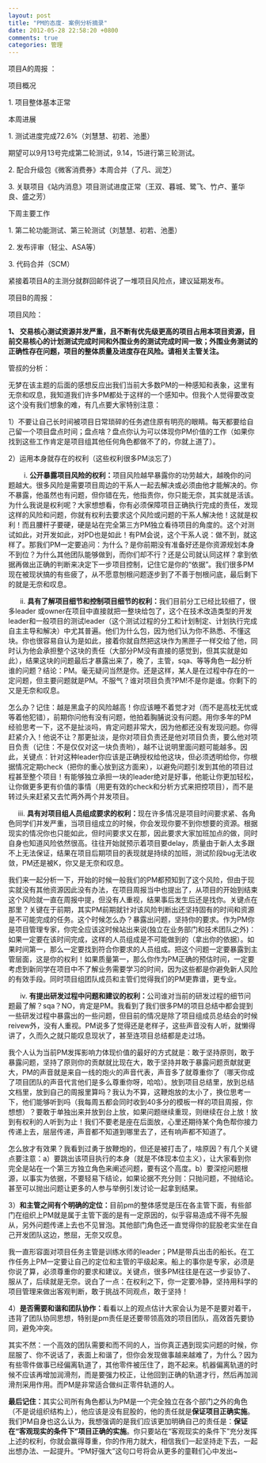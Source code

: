 ```yaml
---
layout: post
title: "PM的态度- 案例分析摘录"
date: 2012-05-28 22:58:20 +0800
comments: true
categories: 管理
---
```

<p></p><p><span>项目A的周报 ：</span><br></p><p></p><p></p><p>项目概况</p><p>1. 项目整体基本正常</p><p>本周进展</p><p>1. 测试进度完成72.6%（刘慧慧、初若、池墨）</p><p>期望可以9月13号完成第二轮测试，9.14，15进行第三轮测试。</p><p>2. 配合升级包《微客消费券》本周合并（了凡、润芝）</p><p>3. 关联项目《站内消息》项目测试进度正常（王双、暮城、鹭飞、竹卢、董华良、盛之芳）</p><p>下周主要工作</p><p>1. 第二轮功能测试、第三轮测试（刘慧慧、初若、池墨）</p><p>2. 发布评审（轻尘、ASA等）</p><p>3. 代码合并（SCM）</p><p>紧接着项目A的主测分就群回邮件说了一堆项目风险点，建议延期发布。</p><p> </p><p>项目B的周报：</p><p>项目风险：</p><p><strong>1、 </strong><strong>交易核心测试资源并发严重，且不断有优先级更高的项目占用本项目资源，目前交易核心的计划测试完成时间和外围业务的测试完成时间一致；外围业务测试的正确性存在问题，项目的整体质量及进度存在风险。请相关主管关注。</strong></p><p> </p><p>管叔的分析：</p><p>无梦在该主题的后面的感想反应出我们当前大多数PM的一种感知和表象，这里有无奈和叹息，我知道我们许多PM都处于这样的一个感知中。但我个人觉得要改变这个没有我们想象的难，有几点要大家特别注意：</p><p>1）<span>不要让自己长时间被项目日常琐碎的任务遮住原有明亮的眼睛。每天都要给自己留一个项目盘点时间；盘点啥？盘点你认为可以体现你PM价值的工作</span>（如果你找到这些工作肯定是项目组其他任何角色都做不了的，你就上道了）。</p><p>2）运用本身就存在的权利（这些权利很多PM淡忘了）</p><p> &nbsp;&nbsp;&nbsp;&nbsp;&nbsp;&nbsp;&nbsp;&nbsp;i. <strong>公开暴露项目风险的权利：</strong><span>项目风险越早暴露你的功劳越大，越晚你的问题越大</span>。很多风险是需要项目周边的干系人一起去解决或必须由他才能解决的。你不暴露，他虽然也有问题，但你错在先，他指责你，你只能无奈，其实就是活该。为什么我说是权利呢？大家想想看，<span>你有必须保障项目正确执行完成的责任，发现这样的风险和问题，你就有权利去要求这个风险或问题的干系人解决他！这就是权利！而且腰杆子要硬，硬是站在完全第三方PM独立看待项目的角度的</span>。这个对测试如此，对开发如此，对PD也是如此！有PM会说，这个干系人说：做不到，就这样了。那我们PM一定要追问：为什么？是你前期没有准备好还是你资源规划本身不到位？为什么其他团队能够做到，而你们却不行？还是公司就认同这样？拿到依据再做出正确的判断来决定下一步项目控制，记住它是你的“依据”。我们很多PM现在被现状搞的有些疲了，从不愿意刨根问题逐步到了不善于刨根问底，最后剩下的就是无奈和叹息。</p><p> &nbsp;&nbsp;&nbsp;&nbsp;&nbsp;&nbsp;ii. <strong>具有了解项目细节和控制项目细节的权利：</strong>我们目前分工已经比较细了，很多leader 或owner在项目中直接就把一整块给包了，这个在技术改造类型的开发leader和一般项目的测试leader（这个测试过程的分工和计划制定、计划执行完成自主主导和解决）中尤其普遍。他们为什么包，因为他们认为你不熟悉、不懂这块。你也很容易自认为是如此，接着你就自然把这块作为黑匣子一样交给了他，同时认为他会承担整个这块的责任（大部分PM没有直接的感觉到，但其实就是如此），结果这块的问题最后才暴露出来了，晚了，主管，sqa、等等角色一起分析谁的问题？结论：PM。毫无疑问当然是你。还是这样，某人是在过程中存在的一定问题，但主要问题就是PM。不服气？谁对项目负责?PM!不是你是谁。你剩下的又是无奈和叹息。</p><p>怎么办？记住：<span>越是黑盒子的风险越高！</span>你应该睡不着觉才对（而不是高枕无忧或等着他犯错），<span>前期你问他有没有问题，他拍着胸脯说没有问题。用你多年的PM经验思考一下，这不是扯淡吗，肯定问题非常大，因为他都还没有发现问题</span>。你得赶紧介入！他说不让？那更扯淡，是你对项目负责还是他对项目负责，要么他对项目负责（记住：不是仅仅对这一块负责哟），越不让说明里面问题可能越多。因此，关键点：针对这种leader你应该是正确授权给他这块，但<span>必须透明给你，你根据情况定期check（把你的重心放到这方面来），以避免问题引发到其他的项目过程甚至整个项目</span>！有能够独立承担一块的leader绝对是好事，他能让你更加轻松，让你做更多更有价值的事情（用更有效的check和分析方式来把控项目），而不是转过头来赶紧又去忙两外两个并发项目。</p><p> &nbsp;&nbsp;&nbsp;&nbsp;&nbsp;iii. <strong>具有对项目组人员组成要求的权利：</strong>现在许多情况是项目时间要求紧、各角色同学们并发严重，当项目组成立的时候，你会发现你要不到你想要的资源。根据现实的情况你也只能如此，但时间要求又在那，因此要求大家加班加点的做，同时自身也知道风险依然很高。往往开始就预示着项目要delay，质量由于新人太多跟不上无法保证，结果在项目后期项目的表现就是持续的加班，测试阶段bug无法收敛，PM还是被K，你又是无奈和叹息。</p><p>我们来一起分析一下，开始的时候一般我们的PM都预知到了这个风险，但由于现实就没有其他资源因此没有办法，在项目周报当中也提出了，从项目的开始到结束这个风险就一直在周报中提，但没有人重视，结果事后发生后还是找你。关键点在那里？关键在于前期<span>，其实PM前期就针对该风险判断出还坚持固有的时间和资源是不可能完成的任务。这个时候怎么办？暴露出问题，坚持你的要求。作为PM你是项目管理专家，你完全应该这时候站出来说(独立在业务部门和技术团队之外)</span>：<span>如果一定要在该时间完成，这样的人员组成是不可能做到的（拿出你的依据）。</span>如果时间第一，那么一定要找到符合你要求的人员组成。把这个问题一定要暴露到主管层面，这是你的权利！如果质量第一，那么你作为PM正确的预估时间，一定要考虑到新同学在项目中不了解业务需要学习的时间，因为这些都是你避免新人风险的有效手段。同时项目组团队成员和主管们觉得我们的PM更靠谱，更专业。</p><p> &nbsp;&nbsp;&nbsp;&nbsp;&nbsp;&nbsp;iv. <strong>有提出研发过程中问题和建议的权利：</strong>公司谁对当前的研发过程的细节问题最了解？sqa？NO，肯定是PM。我看到了我们很多PM的项目总结中都会提到一些研发过程中暴露出的一些问题，但目前的情况是除了项目组成员总结会的时候reivew外，没有人重视。PM说多了觉得还是老样子，这些声音没有人听，就懒得讲了，久而久之就只能叹息现状了，甚至连项目总结都是走过场。</p><p>我个人认为当前PM发挥影响力体现价值的最好的方式就是：敢于坚持原则，敢于暴露问题，<span>坚持了原则你的贡献就比现在大，敢于坚持并敢于暴露问题贡献就更大，PM的声音就是来自一线的炮火的声音代表，声音多了就尊重你了</span>（哪天你成了项目团队的声音代言他们是多么尊重你呀，哈哈）。放到项目总结里，放到总结文档里，放到自己的周报里算吗？我认为不算，这鞭炮放的太小了，换位思考一下，他们能够听到吗（我每周五都会同时收到40多分的模板一样的项目周报，你想想）？要敢于单独出来并放到台上放，如果问题继续重现，则继续在台上放！放到有权利的人听到为止！我们不要老是座在后面放，心里还期待某个角色帮你接力传递上去，层层传递，声音都不知道到哪里去了，还有响声都不知道了。</p><p>怎么放才有效果？我看到过勇于放鞭炮的，但还是被打击了，啥原因？有几个关键点要注意：a）要跳出该项目执行的本身（就是不体现本位主义），让大家看到你完全是站在一个第三方独立角色来阐述问题，要有这个高度。b）要深挖问题根源，以事实为依据，不要轻易下结论，如果论据不充分则：只抛问题，不抛结论。甚至可以抛出问题让更多的人参与举例引发讨论一起拿到结果。</p><p>3）<strong>和主管之间有个明确的定位：</strong>目前pm的整体感觉是压在各主管下面，有些部门在组织上PM就是属于主管下面的是有一定原因的，似乎容易造成不得不先服从，另外问题传递上去也不见冒泡。其他部门角色还一直觉得你的屁股老实坐在自己开发团队这边，憋屈，无奈又叹息。</p><p>我一直形容<span>面对项目任务主管是训练水师的leader；PM是带兵出击的船长。在工作任务上PM一定要让自己的定位和主管的平级起来。船上的事你是专家，必须是你说了算，必须尊重你的要求和建议</span>。关键点，很多PM往往是在这一步妥协了、服从了，后续就是无奈。说白了一点：在权利之下，你一定要冷静，坚持用科学的项目管理来做出客观判断，敢于挑战不同观点，敢于坚持！</p><p>4）<strong>是否需要和谐和团队协作：</strong>看看以上的观点估计大家会认为是不是要对着干，违背了团队协同思想，特别是pm责任是还要带领高效的项目团队，高效首先要协同，避免冲突。</p><p>其实不然<span>：一个高效的团队需要和而不同的人，当你真正遇到现实问题的时候，你屈服了、你不说话了，表面上和谐了，但你会发现做事越来越难了，</span>为什么？因为有些零件做事已经偏离轨道了，其他零件被压住了，跑不起来。机器偏离轨道的时候不应该再增加润滑剂，而是要强力校正，让他回到正确的轨道才行，然后再加润滑剂采用作用。而PM是非常适合做纠正零件轨道的人。</p><p><strong>最后记住：</strong><span>其实公司所有角色都认为PM是一个完全独立在各个部门之外的角色</span>（不是说组织结构上），他应该是没有屁股的，他的责任就是<strong>保证项目正确实施</strong>。我们PM自身也这么认为，我想强调的是我们应该更加明确自己的责任是<span>：<strong>保证在“客观现实的条件下”项目正确的实施</strong>。</span>你只要站在“客观现实的条件下”充分发挥上述的权利，你就会赢得尊重，你的作用力就大，相信我们一起坚持走下去，一起出想办法、一起提升。“PM好强大”这句口号将会从更多的童鞋们心中发出~</p><p></p><p></p><p></p>
